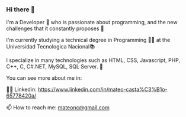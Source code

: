 ### Hi there 👋
I'm a Developer 🚀 who is passionate about programming, and the new challenges that it constantly proposes 🙌

I'm currently studying a technical degree in Programming 👨‍🎓 at the Universidad Tecnologica Nacional📚

I specialize in many technologies such as HTML, CSS, Javascript, PHP, C++, C, C#.NET, MySQL, SQL Server. 🤖

You can see more about me in:

👷‍♂️ Linkedin: https://www.linkedin.com/in/mateo-casta%C3%B1o-65778420a/

📫 How to reach me: mateonc@gmail.com

<!--
**MateCastano/MateCastano** is a ✨ _special_ ✨ repository because its `README.md` (this file) appears on your GitHub profile.

Here are some ideas to get you started:

- 🔭 I’m currently working on ...
- 🌱 I’m currently learning ...
- 👯 I’m looking to collaborate on ...
- 🤔 I’m looking for help with ...
- 💬 Ask me about ...
- 📫 How to reach me: ...
- 😄 Pronouns: ...
- ⚡ Fun fact: ...
-->
